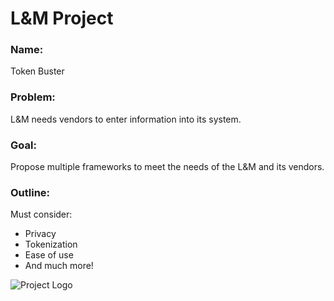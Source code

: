 # L&M Project

### Name:

Token Buster

### Problem:

L&M needs vendors to enter information into its system.

### Goal:

Propose multiple frameworks to meet the needs of the L&M and its vendors.

### Outline:

Must consider:

- Privacy
- Tokenization
- Ease of use
- And much more!

![Project Logo](https://github.com/rowaul/byfs-example/project-logo.png)
